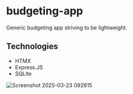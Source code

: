 # budgeting-app
Generic budgeting app striving to be lightweight.
## Technologies
- HTMX
- Express.JS
- SQLite

![Screenshot 2025-03-23 092615](https://github.com/user-attachments/assets/35009f37-8f4c-40b5-bac3-0b5fe65f8de8)
